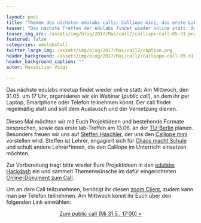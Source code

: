 ```yaml
---

layout: post
title: "Themen des nächsten edulabs calls: Calliope mini, das erste Lab-Treffen und Projekte, Projekte"
teaser: "Das nächste Treffen der edulabs findet wieder online statt: Am Mittwoch, den 31.05. um 17 Uhr, organisieren wir ein Webinar (public call), an dem ihr per Laptop, Smartphone oder Telefon teilnehmen könnt."
teaser_img_src: /assets/img/blog/2017/Mai/call2/calliope-call-05-31.png
featured: false
categories: edulabsCall
twitter_large_img: /assets/img/blog/2017/Mai/call2/caption.png
header_background: /assets/img/blog/2017/Mai/call2/calliope-call-05-31.png
header_background_caption: ""
autor: Maximilian Voigt

---
```

Das nächste edulabs meetup findet wieder online statt: Am Mittwoch, den 31.05. um 17 Uhr, organisieren wir ein Webinar (*public call*), an dem ihr per Laptop, Smartphone oder Telefon teilnehmen könnt. Der call findet regelmäßig statt und soll dem Austausch und der Vernetzung dienen.
<br><br>Dieses Mal möchten wir mit Euch Projektideen und bestehende Formate besprechen, sowie das erste lab-Treffen am 13.06. an der [TU-Berlin](http://s521291175.online.de/ibba/IBBA-Tour.html) planen. Besonders freuen wir uns auf [Steffen Haschler](http://www.steffen-haschler.de/), der uns den [Calliope mini](https://www.calliope.cc/ueber-mini) vorstellen wird. Steffen ist Lehrer, engagiert sich für [Chaos macht Schule](https://ccc.de/schule) und schult andere Lehrer*innen, die den Calliope im Unterricht einsetzen möchten.

Zur Vorbereitung tragt bitte wieder Eure Projektideen in den [edulabs Hackdash](https://edulabs.de/blog/projekte-sammeln) ein und sammelt Themenwünsche im dafür eingerichteten [Online-Dokument zum Call](https://pad.okfn.de/p/public_call_31052017).

Um an dem Call teilzunehmen, benötigt ihr diesen [zoom Client](https://zoom.us/download#client_4meeting), zudem kann man per Telefon teilnehmen. Am Mittwoch könnt ihr Euch über den folgenden Link einwählen:
            <center><a class="btn btn-lg btn-default"
               href="https://zoom.us/j/8536063002"
               role="button">Zum public call (Mi 31.5., 17:00) »</a></center><br>
